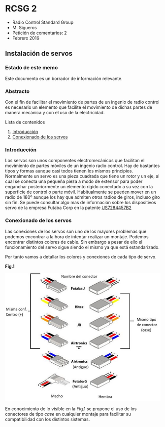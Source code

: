 # RCSG 2

* Radio Control Standard Group
* M. Sigueros 
* Petición de comentarios: 2
* Febrero 2016

## Instalación de servos
### Estado de este memo
Este documento es un borrador de información relevante.

### Abstracto
Con el fin de facilitar el movimiento de partes de un ingenio de radio control es necesario un elemento que facilite el movimiento de dichas partes de manera mecánica y con el uso de la electricidad.

Lista de contenidos

1. [Introducción](#01)
2. [Conexionado de los servos](#02)

### <a name="01"></a>Introducción
Los servos son unos componentes electromecánicos que facilitan el movimiento de partes móviles de un ingenio radio control. Hay de bastantes tipos y formas aunque casi todos tienen los mismos principios. Normalmente un servo es una pieza cuadrada que tiene un rotor y un eje, al cual se conecta una pequeña pieza a modo de extensor para poder enganchar posteriormente un elemento rígido conectado a su vez con la superficie de control o parte móvil. Habitualmente se pueden mover en un radio de 180º aunque los hay que admiten otros radios de giros, incluso giro sin fin. Se puede consultar algo mas de información sobre los dispositivos servo de la empresa Futaba Corp en la patente [US7284457B2](https://patents.google.com/patent/US7284457B2/en)

### <a name="02"></a>Conexionado de los servos
Las conexiones de los servos son uno de los mayores problemas que podemos encontrar a la hora de intentar realizar un montaje. Podemos encontrar distintos colores de cable. Sin embargo a pesar de ello el funcionamiento del servo sigue siendo el mismo ya que está estandarizado. 

Por tanto vamos a detallar los colores y conexiones de cada tipo de servo.

**Fig.1**

![](../figures/rcgs-2/1_es.jpg)

En conocimiento de lo visible en la Fig.1 se propone el uso de los conectores de tipo *case* en cualquier montaje para facilitar su compatibilidad con los distintos sistemas.